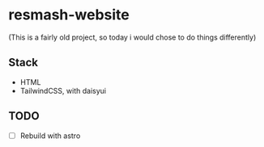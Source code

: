 # resmash-website

(This is a fairly old project, so today i would chose to do things differently)

## Stack

- HTML
- TailwindCSS, with daisyui

## TODO

- [ ] Rebuild with astro
